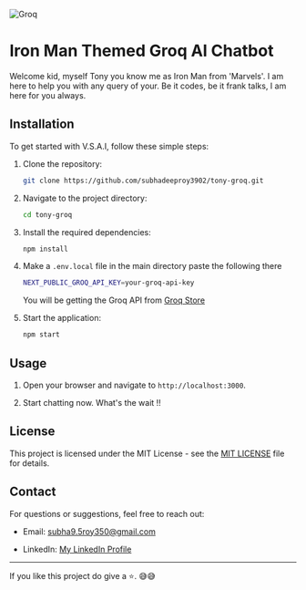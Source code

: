 ![Groq](https://i.postimg.cc/RV1T5Y5T/marvel-iron-man-in-destroyed-suit-desktop-wallpaper-preview.webp)

# Iron Man Themed Groq AI Chatbot

Welcome kid, myself Tony you know me as Iron Man from 'Marvels'. I am here to help you with any query of your. Be it codes, be it frank talks, I am here for you always.

## Installation

To get started with V.S.A.I, follow these simple steps:

1. Clone the repository:
    ```sh
    git clone https://github.com/subhadeeproy3902/tony-groq.git
    ```

2. Navigate to the project directory:
    ```sh
    cd tony-groq
    ```

3. Install the required dependencies:
    ```sh
    npm install
    ```

4. Make a `.env.local` file in the main directory paste the following there
    ```sh
    NEXT_PUBLIC_GROQ_API_KEY=your-groq-api-key
    ```
    You will be getting the Groq API from [Groq Store](https://console.groq.com/keys)

5. Start the application:
    ```sh
    npm start
    ```
  

## Usage

1. Open your browser and navigate to `http://localhost:3000`.

2. Start chatting now. What's the wait !!

## License

This project is licensed under the MIT License - see the [MIT LICENSE](https://github.com/subhadeeproy3902/tony-groq/blob/main/LICENSE) file for details.

## Contact

For questions or suggestions, feel free to reach out:

- Email: [subha9.5roy350@gmail.com](mailto:subha9.5roy350@gmail.com)

- LinkedIn: [My LinkedIn Profile](https://linkedin.com/in/subhadeep3902)

---

If you like this project do give a ⭐. 😅😅